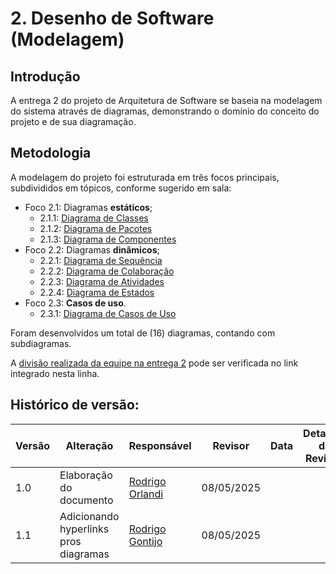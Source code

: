 # 2. Desenho de Software (Modelagem)

## Introdução

A entrega 2 do projeto de Arquitetura de Software se baseia na modelagem do sistema através de diagramas, demonstrando o domínio do conceito do projeto e de sua diagramação.

## Metodologia

A modelagem do projeto foi estruturada em três focos principais, subdivididos em tópicos, conforme sugerido em sala:

* Foco 2.1: Diagramas **estáticos**;
  * 2.1.1: [Diagrama de Classes](Modelagem/2.1.1.DiagramaDeClasses.md)
  * 2.1.2: [Diagrama de Pacotes](Modelagem/2.1.2.DiagramaDePacotes.md)  
  * 2.1.3: [Diagrama de Componentes](Modelagem/2.1.3.DiagramaDeComponentes.md)  
* Foco 2.2: Diagramas **dinâmicos**;
  * 2.2.1: [Diagrama de Sequência](Modelagem/2.2.1.DiagramaDeSequencia.md)  
  * 2.2.2: [Diagrama de Colaboração](Modelagem/2.2.2.DiagramaDeColaboracao.md)  
  * 2.2.3: [Diagrama de Atividades](Modelagem/2.2.3.DiagramaDeAtividades.md)  
  * 2.2.4: [Diagrama de Estados](Modelagem/2.2.4.DiagramaDeEstados.md)  
* Foco 2.3: **Casos de uso**.
  * 2.3.1: [Diagrama de Casos de Uso](Modelagem/2.3.1.DiagramaDeCasosDeUso.md)

Foram desenvolvidos um total de (16) diagramas, contando com subdiagramas.

A [divisão realizada da equipe na entrega 2](Modelagem/2.4.ParticipacoesModelagem.md) pode ser verificada no link integrado nesta linha.

## Histórico de versão:

| Versão | Alteração                  | Responsável     | Revisor | Data       | Detalhes da Revisão |
| -      | -                          | -               | -       | -          | -                   |
| 1.0    | Elaboração do documento | [Rodrigo Orlandi](https://github.com/OrlandiRodrigo)  | 08/05/2025 | |
| 1.1    | Adicionando hyperlinks pros diagramas | [Rodrigo Gontijo](https://github.com/rodgontijoo)  | 08/05/2025 | |
